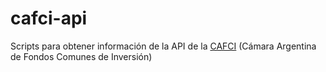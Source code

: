 # cafci-api
Scripts para obtener información de la API de la [CAFCI](https://www.cafci.org.ar/) (Cámara Argentina de Fondos Comunes de Inversión)
